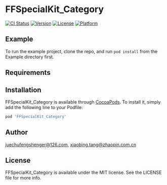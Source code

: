 # FFSpecialKit_Category

[![CI Status](https://img.shields.io/travis/juechufengshenger@126.com/FFSpecialKit_Category.svg?style=flat)](https://travis-ci.org/juechufengshenger@126.com/FFSpecialKit_Category)
[![Version](https://img.shields.io/cocoapods/v/FFSpecialKit_Category.svg?style=flat)](https://cocoapods.org/pods/FFSpecialKit_Category)
[![License](https://img.shields.io/cocoapods/l/FFSpecialKit_Category.svg?style=flat)](https://cocoapods.org/pods/FFSpecialKit_Category)
[![Platform](https://img.shields.io/cocoapods/p/FFSpecialKit_Category.svg?style=flat)](https://cocoapods.org/pods/FFSpecialKit_Category)

## Example

To run the example project, clone the repo, and run `pod install` from the Example directory first.

## Requirements

## Installation

FFSpecialKit_Category is available through [CocoaPods](https://cocoapods.org). To install
it, simply add the following line to your Podfile:

```ruby
pod 'FFSpecialKit_Category'
```

## Author

juechufengshenger@126.com, xiaobing.tang@zhaopin.com.cn

## License

FFSpecialKit_Category is available under the MIT license. See the LICENSE file for more info.
